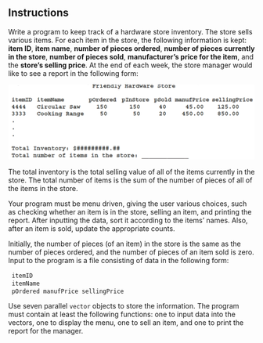 ## Instructions ##
Write a program to keep track of a hardware store inventory. The store sells various items. For each item in the store, the following information is kept: **item ID**, **item name**, **number of pieces ordered**, **number of pieces currently in the store**, **number of pieces sold**, **manufacturer’s price for the item**, and the **store’s selling price**. At the end of each week, the store manager would like to see a report in the following form:

![Figure 16-23](../assets/MalikS-16-23.png)

The total inventory is the total selling value of all of the items currently in the store. The total number of items is the sum of the number of pieces of all of the items in the store.

Your program must be menu driven, giving the user various choices, such as checking whether an item is in the store, selling an item, and printing the report. After inputting the data, sort it according to the items’ names. Also, after an item is sold, update the appropriate counts.

Initially, the number of pieces (of an item) in the store is the same as the number of pieces ordered, and the number of pieces of an item sold is zero. Input to the program is a file consisting of data in the following form:

     itemID
     itemName
     pOrdered manufPrice sellingPrice


Use seven parallel `vector` objects to store the information. The program must contain at least the following functions: one to input data into the vectors, one to display the menu, one to sell an item, and one to print the report for the manager.